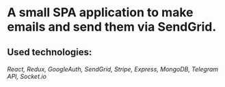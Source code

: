# A small SPA application to make emails and send them via SendGrid.

## Used technologies:

###### React, Redux, GoogleAuth, SendGrid, Stripe, Express, MongoDB, Telegram API, Socket.io
